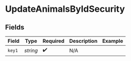 # UpdateAnimalsByIdSecurity


## Fields

| Field              | Type               | Required           | Description        | Example            |
| ------------------ | ------------------ | ------------------ | ------------------ | ------------------ |
| `key1`             | *string*           | :heavy_check_mark: | N/A                |                    |